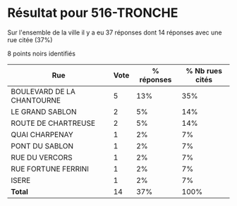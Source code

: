 # Résultat pour 516-TRONCHE

Sur l'ensemble de la ville il y a eu 37 réponses dont 14 réponses avec une rue citée (37%)

8 points noirs identifiés

| Rue | Vote | % réponses | % Nb rues cités|
|-----|------|------------|----------------|
| BOULEVARD DE LA CHANTOURNE | 5 | 13% | 35%|
| LE GRAND SABLON | 2 | 5% | 14%|
| ROUTE DE CHARTREUSE | 2 | 5% | 14%|
| QUAI CHARPENAY | 1 | 2% | 7%|
| PONT DU SABLON | 1 | 2% | 7%|
| RUE DU VERCORS | 1 | 2% | 7%|
| RUE FORTUNE FERRINI | 1 | 2% | 7%|
| ISERE | 1 | 2% | 7%|
| **Total** | 14 | 37% | 100%|
